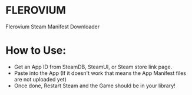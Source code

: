 # FLEROVIUM
Flerovium Steam Manifest Downloader

# How to Use:
- Get an App ID from SteamDB, SteamUI, or Steam store link page.
- Paste into the App (If it doesn't work that means the App Manifest files are not uploaded yet)
- Once done, Restart Steam and the Game should be in your library!

